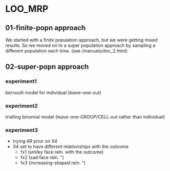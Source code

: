 # LOO_MRP
 
## 01-finite-popn approach

We started with a finite population approach, but we were getting mixed results. So we moved on to a super population approach by sampling a different population each time. (see /manuals/doc_2.html)

## 02-super-popn approach
 
### experiment1  
bernoulli model for individual (leave-one-out)

### experiment2 
trialling binomial model (leave-one-GROUP/CELL-out rather than individual)

### experiment3
- trying AR prior on X4 
- X4 set to have different relationships with the outcome
  - fx1 (smiley face reln. with the outcome)
  - fx2 (sad face reln. ")
  - fx3 (increasing-shaped reln. ")

